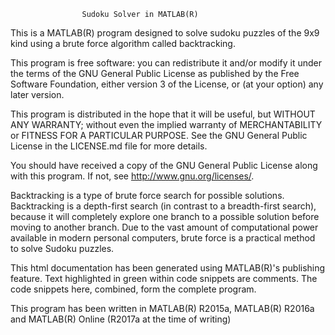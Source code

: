                     Sudoku Solver in MATLAB(R)

This is a MATLAB(R) program designed to solve sudoku puzzles of the 9x9 
kind using a brute force algorithm called backtracking. 

This program is free software: you can redistribute it and/or modify
it under the terms of the GNU General Public License as published by
the Free Software Foundation, either version 3 of the License, or
(at your option) any later version.

This program is distributed in the hope that it will be useful,
but WITHOUT ANY WARRANTY; without even the implied warranty of
MERCHANTABILITY or FITNESS FOR A PARTICULAR PURPOSE.  See the
GNU General Public License in the LICENSE.md file for more details.

You should have received a copy of the GNU General Public License
along with this program.  If not, see <http://www.gnu.org/licenses/>.

Backtracking is a type of brute force search for possible solutions. 
Backtracking is a depth-first search (in contrast to a breadth-first 
search), because it will completely explore one branch to a possible 
solution before moving to another branch. Due to the vast amount of
computational power available in modern personal computers, brute force
is a practical method to solve Sudoku puzzles.

This html
documentation has been generated using MATLAB(R)'s publishing feature.
Text highlighted in green within code snippets are comments. The code
snippets here, combined, form the complete program. 

This program has been written in MATLAB(R) R2015a, MATLAB(R) R2016a and
MATLAB(R) Online (R2017a at the time of writing)